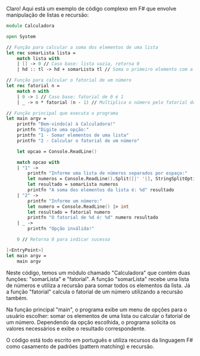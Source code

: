 Claro! Aqui está um exemplo de código complexo em F# que envolve manipulação de listas e recursão:

```fsharp
module Calculadora

open System

// Função para calcular a soma dos elementos de uma lista
let rec somarLista lista =
    match lista with
    | [] -> 0 // Caso base: lista vazia, retorna 0
    | hd :: tl -> hd + somarLista tl // Soma o primeiro elemento com a soma do restante da lista

// Função para calcular o fatorial de um número
let rec fatorial n =
    match n with
    | 0 -> 1 // Caso base: fatorial de 0 é 1
    | _ -> n * fatorial (n - 1) // Multiplica o número pelo fatorial do número anterior

// Função principal que executa o programa
let main argv =
    printfn "Bem-vindo(a) à Calculadora!"
    printfn "Digite uma opção:"
    printfn "1 - Somar elementos de uma lista"
    printfn "2 - Calcular o fatorial de um número"

    let opcao = Console.ReadLine()

    match opcao with
    | "1" ->
        printfn "Informe uma lista de números separados por espaço:"
        let numeros = Console.ReadLine().Split([|' '|], StringSplitOptions.RemoveEmptyEntries) |> Array.map int
        let resultado = somarLista numeros
        printfn "A soma dos elementos da lista é: %d" resultado
    | "2" ->
        printfn "Informe um número:"
        let numero = Console.ReadLine() |> int
        let resultado = fatorial numero
        printfn "O fatorial de %d é: %d" numero resultado
    | _ ->
        printfn "Opção inválida!"

    0 // Retorna 0 para indicar sucesso

[<EntryPoint>]
let main argv =
    main argv
```

Neste código, temos um módulo chamado "Calculadora" que contém duas funções: "somarLista" e "fatorial". A função "somarLista" recebe uma lista de números e utiliza a recursão para somar todos os elementos da lista. Já a função "fatorial" calcula o fatorial de um número utilizando a recursão também.

Na função principal "main", o programa exibe um menu de opções para o usuário escolher: somar os elementos de uma lista ou calcular o fatorial de um número. Dependendo da opção escolhida, o programa solicita os valores necessários e exibe o resultado correspondente.

O código está todo escrito em português e utiliza recursos da linguagem F# como casamento de padrões (pattern matching) e recursão.
